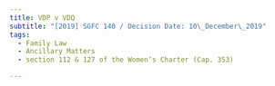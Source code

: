 ```yaml
---
title: VDP v VDQ
subtitle: "[2019] SGFC 140 / Decision Date: 10\_December\_2019"
tags:
  - Family Law
  - Ancillary Matters
  - section 112 & 127 of the Women’s Charter (Cap. 353)

---
```

